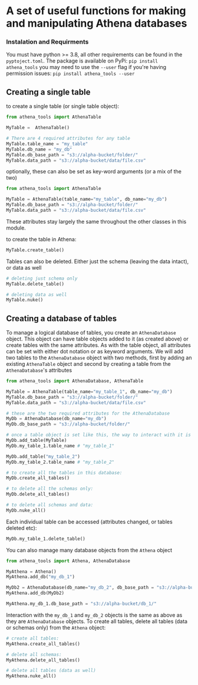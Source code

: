 # A set of useful functions for making and manipulating Athena databases

### Instalation and Requirments
You must have python >= 3.8, all other requirements can be found in the `pyptoject.toml`.
The package is available on PyPi:
`pip install athena_tools`
you may need to use the `--user` flag if you're having permission issues:
`pip install athena_tools --user`

## Creating a single table

to create a single table (or single table object):
```python
from athena_tools import AthenaTable

MyTable =  AthenaTable()

# There are 4 required attributes for any table
MyTable.table_name = "my_table"
MyTable.db_name = "my_db"
MyTable.db_base_path = "s3://alpha-bucket/folder/"
MyTable.data_path = "s3://alpha-bucket/data/file.csv"
```
optionally, these can also be set as key-word arguments (or a mix of the two)
```python
from athena_tools import AthenaTable

MyTable = AthenaTable(table_name="my_table", db_name="my_db")
MyTable.db_base_path = "s3://alpha-bucket/folder/"
MyTable.data_path = "s3://alpha-bucket/data/file.csv"
```

These attributes stay largely the same throughout the other classes in this module.

to create the table in Athena:
```python
MyTable.create_table()
```

Tables can also be deleted. Either just the schema (leaving the data intact), or data as well
```python
# deleting just schema only
MyTable.delete_table()

# deleting data as well
MyTable.nuke()
```

## Creating a database of tables

To manage a logical database of tables, you create an `AthenaDatabase` object. This object
can have table objects added to it (as created above) or create tables with the same attributes.
As with the table object, all attributes can be set with either dot notation or as keyword arguments.
We will add two tables to the `AthenaDatabase` object with two methods, first by adding an existing `AthenaTable` object
and second by creating a table from the `AthenaDatabase`'s attributes

```python
from athena_tools import AthenaDatabase, AthenaTable

MyTable = AthenaTable(table_name="my_table_1", db_name="my_db")
MyTable.db_base_path = "s3://alpha-bucket/folder/"
MyTable.data_path = "s3://alpha-bucket/data/file.csv"

# these are the two required attributes for the AthenaDatabase
MyDb = AthenaDatabase(db_name="my_db")
MyDb.db_base_path = "s3://alpha-bucket/folder/"

# once a table object is set like this, the way to interact with it is via dot notation
MyDb.add_table(MyTable)
MyDb.my_table_1.table_name # "my_table_1"

MyDb.add_table("my_table_2")
MyDb.my_table_2.table_name # "my_table_2"

# to create all the tables in this database:
MyDb.create_all_tables()

# to delete all the schemas only:
MyDb.delete_all_tables()

# to delete all schemas and data:
MyDb.nuke_all()
```

Each individual table can be accessed (attributes changed, or tables deleted etc):
```python
MyDb.my_table_1.delete_table()
```

You can also manage many database objects from the `Athena` object

```python
from athena_tools import Athena, AthenaDatabase

MyAthena = Athena()
MyAthena.add_db("my_db_1")

MyDb2 = AthenaDatabase(db_name="my_db_2", db_base_path = "s3://alpha-bucket/db_2/")
MyAthena.add_db(MyDb2)

MyAthena.my_db_1.db_base_path = "s3://alpha-bucket/db_1/"
```
Interaction with the `my_db_1` and `my_db_2` objects is the same as above as they are
`AthenaDatabase` objects. To create all tables, delete all tables (data or schemas only) from
the `Athena` object:

```python
# create all tables:
MyAthena.create_all_tables()

# delete all schemas:
MyAthena.delete_all_tables()

# delete all tables (data as well)
MyAthena.nuke_all()
```

